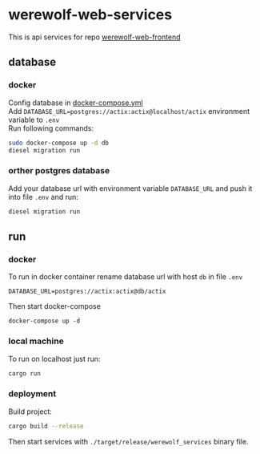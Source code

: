 # werewolf-web-services
This is api services for repo [werewolf-web-frontend](https://github.com/Sherly1001/werewolf-web-frontend)

## database
### docker
Config database in [docker-compose.yml](https://github.com/Sherly1001/werewolf-web-services/blob/main/docker-compose.yml)  
Add `DATABASE_URL=postgres://actix:actix@localhost/actix` environment variable to `.env`  
Run following commands:
```sh
sudo docker-compose up -d db
diesel migration run
```

### orther postgres database
Add your database url with environment variable `DATABASE_URL` and push it into file `.env` and run:
```sh
diesel migration run
```

## run
### docker
To run in docker container rename database url with host `db` in file `.env`
```
DATABASE_URL=postgres://actix:actix@db/actix
```
Then start docker-compose
```
docker-compose up -d
```

### local machine
To run on localhost just run:
```sh
cargo run
```

### deployment
Build project:
```sh
cargo build --release
```

Then start services with `./target/release/werewolf_services` binary file.
